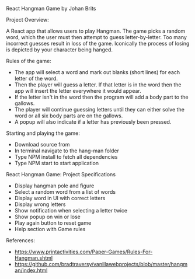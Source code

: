 React Hangman Game by Johan Brits 

Project Overview:

A React app that allows users to play Hangman. The game picks a random word, which the user must then attempt to guess letter-by-letter. Too many incorrect guesses result in loss of the game. Iconically the process of losing is depicted by your character being hanged.


Rules of the game:

* The app will select a word and mark out blanks (short lines) for each letter of the word. 
* Then the player will guess a letter. If that letter is in the word then the app will insert the letter everywhere it would appear. 
* If the letter isn't in the word then the program will add a body part to the gallows.
* The player will continue guessing letters until they can either solve the word or all six body parts are on the gallows. 
* A popup will also indicate if a letter has previously been pressed.


Starting and playing the game:

* Download source from 
* In terminal navigate to the hang-man folder
* Type NPM install to fetch all dependencies
* Type NPM start to start application


React Hangman Game: Project Specifications

* Display hangman pole and figure
* Select a random word from a list of words
* Display word in UI with correct letters
* Display wrong letters
* Show notification when selecting a letter twice
* Show popup on win or lose
* Play again button to reset game
* Help section with Game rules


References:
* https://www.printactivities.com/Paper-Games/Rules-For-Hangman.shtml
* https://github.com/bradtraversy/vanillawebprojects/blob/master/hangman/index.html